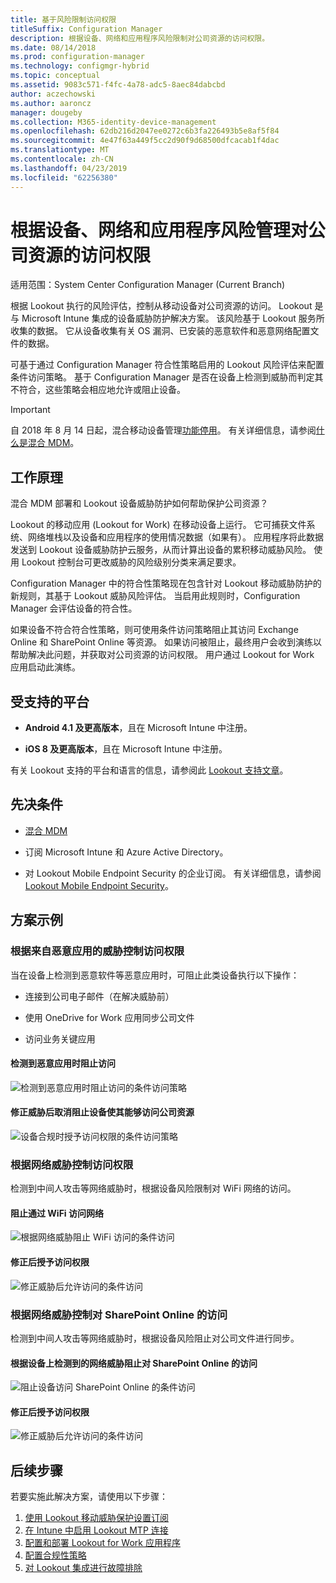```yaml
---
title: 基于风险限制访问权限
titleSuffix: Configuration Manager
description: 根据设备、网络和应用程序风险限制对公司资源的访问权限。
ms.date: 08/14/2018
ms.prod: configuration-manager
ms.technology: configmgr-hybrid
ms.topic: conceptual
ms.assetid: 9083c571-f4fc-4a78-adc5-8aec84dabcbd
author: aczechowski
ms.author: aaroncz
manager: dougeby
ms.collection: M365-identity-device-management
ms.openlocfilehash: 62db216d2047ee0272c6b3fa226493b5e8af5f84
ms.sourcegitcommit: 4e47f63a449f5cc2d90f9d68500dfcacab1f4dac
ms.translationtype: MT
ms.contentlocale: zh-CN
ms.lasthandoff: 04/23/2019
ms.locfileid: "62256380"
---
```

# <a name="manage-access-to-company-resource-based-on-device-network-and-application-risk"></a>根据设备、网络和应用程序风险管理对公司资源的访问权限

适用范围：System Center Configuration Manager (Current Branch)

根据 Lookout 执行的风险评估，控制从移动设备对公司资源的访问。 Lookout 是与 Microsoft Intune 集成的设备威胁防护解决方案。 该风险基于 Lookout 服务所收集的数据。 它从设备收集有关 OS 漏洞、已安装的恶意软件和恶意网络配置文件的数据。 

可基于通过 Configuration Manager 符合性策略启用的 Lookout 风险评估来配置条件访问策略。 基于 Configuration Manager 是否在设备上检测到威胁而判定其不符合，这些策略会相应地允许或阻止设备。

> [!Important]  
> 自 2018 年 8 月 14 日起，混合移动设备管理[功能停用](/sccm/core/plan-design/changes/deprecated/removed-and-deprecated-cmfeatures)。 有关详细信息，请参阅[什么是混合 MDM](/sccm/mdm/understand/hybrid-mobile-device-management)。<!--Intune feature 2683117-->  



## <a name="how-does-it-work"></a>工作原理

混合 MDM 部署和 Lookout 设备威胁防护如何帮助保护公司资源？

Lookout 的移动应用 (Lookout for Work) 在移动设备上运行。 它可捕获文件系统、网络堆栈以及设备和应用程序的使用情况数据（如果有）。 应用程序将此数据发送到 Lookout 设备威胁防护云服务，从而计算出设备的累积移动威胁风险。 使用 Lookout 控制台可更改威胁的风险级别分类来满足要求。  

Configuration Manager 中的符合性策略现在包含针对 Lookout 移动威胁防护的新规则，其基于 Lookout 威胁风险评估。 当启用此规则时，Configuration Manager 会评估设备的符合性。

如果设备不符合符合性策略，则可使用条件访问策略阻止其访问 Exchange Online 和 SharePoint Online 等资源。 如果访问被阻止，最终用户会收到演练以帮助解决此问题，并获取对公司资源的访问权限。 用户通过 Lookout for Work 应用启动此演练。



## <a name="supported-platforms"></a>受支持的平台

- **Android 4.1 及更高版本**，且在 Microsoft Intune 中注册。  

- **iOS 8 及更高版本**，且在 Microsoft Intune 中注册。  


有关 Lookout 支持的平台和语言的信息，请参阅此 [Lookout 支持文章](https://personal.support.lookout.com/hc/articles/114094140253)。



## <a name="prerequisites"></a>先决条件

- [混合 MDM](/sccm/mdm/understand/hybrid-mobile-device-management)  

- 订阅 Microsoft Intune 和 Azure Active Directory。  

- 对 Lookout Mobile Endpoint Security 的企业订阅。 有关详细信息，请参阅 [Lookout Mobile Endpoint Security](https://www.lookout.com/products/mobile-endpoint-security)。  



## <a name="example-scenarios"></a>方案示例


### <a name="control-access-based-on-threat-from-malicious-apps"></a>根据来自恶意应用的威胁控制访问权限

当在设备上检测到恶意软件等恶意应用时，可阻止此类设备执行以下操作：

- 连接到公司电子邮件（在解决威胁前）  

- 使用 OneDrive for Work 应用同步公司文件  

- 访问业务关键应用  

#### <a name="access-blocked-when-malicious-apps-are-detected"></a>检测到恶意应用时阻止访问

![检测到恶意应用时阻止访问的条件访问策略](media/config-mgr-maliciousapps_blocked.png)

#### <a name="device-unblocked-and-is-able-to-access-company-resources-when-the-threat-is-remediated"></a>修正威胁后取消阻止设备使其能够访问公司资源

![设备合规时授予访问权限的条件访问策略](media/config-mgr-maliciousapps-unblocked.png)


### <a name="control-access-based-on-threat-to-network"></a>根据网络威胁控制访问权限

检测到中间人攻击等网络威胁时，根据设备风险限制对 WiFi 网络的访问。

#### <a name="access-to-network-through-wifi-blocked"></a>阻止通过 WiFi 访问网络

![根据网络威胁阻止 WiFi 访问的条件访问](media/config-mgr-network-wifi-blocked.png)

#### <a name="access-granted-on-remediation"></a>修正后授予访问权限

![修正威胁后允许访问的条件访问](media/config-mgr-network-wifi-unblocked.png)


### <a name="control-access-to-sharepoint-online-based-on-threat-to-network"></a>根据网络威胁控制对 SharePoint Online 的访问

检测到中间人攻击等网络威胁时，根据设备风险阻止对公司文件进行同步。

#### <a name="access-blocked-sharepoint-online-based-on-network-threat-detected-on-the-device"></a>根据设备上检测到的网络威胁阻止对 SharePoint Online 的访问

![阻止设备访问 SharePoint Online 的条件访问](media/config-mgr-network-spo-blocked.png)


#### <a name="access-granted-on-remediation"></a>修正后授予访问权限

![修正威胁后允许访问的条件访问](media/config-mgr-network-spo-unblocked.png)



## <a name="next-steps"></a>后续步骤

若要实施此解决方案，请使用以下步骤：  

1.  [使用 Lookout 移动威胁保护设置订阅](set-up-your-subscription-with-lookout.md)
2.  [在 Intune 中启用 Lookout MTP 连接](enable-lookout-connection-in-intune.md)
3.  [配置和部署 Lookout for Work 应用程序](configure-and-deploy-lookout-for-work-apps.md)
4.  [配置合规性策略](enable-device-threat-protection-rule-compliance-policy.md)
5.  [对 Lookout 集成进行故障排除](troubleshoot-lookout-integration.md)
